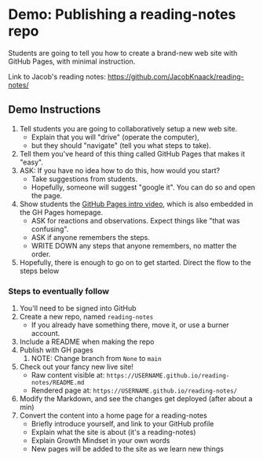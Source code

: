 # Demo: Publishing a reading-notes repo

Students are going to tell you how to create a brand-new web site with GitHub Pages, with minimal instruction.

Link to Jacob's reading notes: https://github.com/JacobKnaack/reading-notes/

## Demo Instructions

1. Tell students you are going to collaboratively setup a new web site.
    - Explain that you will "drive" (operate the computer),
    - but they should "navigate" (tell you what steps to take).
1. Tell them you've heard of this thing called GitHub Pages that makes it "easy".
1. ASK: If you have no idea how to do this, how would you start?
    - Take suggestions from students.
    - Hopefully, someone will suggest "google it". You can do so and open the page.
1. Show students the [GitHub Pages intro video](https://www.youtube.com/watch?v=2MsN8gpT6jY), which is also embedded in the GH Pages homepage.
    - ASK for reactions and observations. Expect things like "that was confusing".
    - ASK if anyone remembers the steps.
    - WRITE DOWN any steps that anyone remembers, no matter the order.
1. Hopefully, there is enough to go on to get started. Direct the flow to the steps below

### Steps to eventually follow

1. You'll need to be signed into GitHub
1. Create a new repo, named `reading-notes`
    - If you already have something there, move it, or use a burner account.
1. Include a README when making the repo
1. Publish with GH pages
   1. NOTE: Change branch from `None` to `main`
1. Check out your fancy new live site!
    - Raw content visible at: `https://USERNAME.github.io/reading-notes/README.md`
    - Rendered page at: `https://USERNAME.github.io/reading-notes/`
1. Modify the Markdown, and see the changes get deployed (after about a min)
1. Convert the content into a home page for a reading-notes
    - Briefly introduce yourself, and link to your GitHub profile
    - Explain what the site is about (it's a reading-notes)
    - Explain Growth Mindset in your own words
    - New pages will be added to the site as we learn new things
